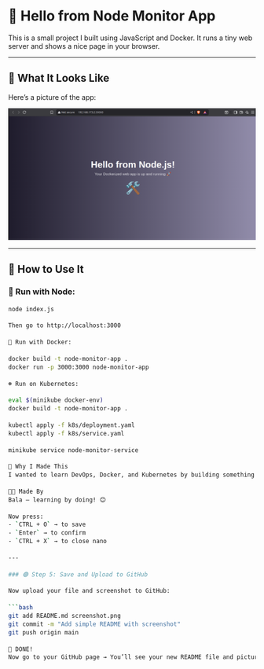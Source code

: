 # 👋 Hello from Node Monitor App

This is a small project I built using JavaScript and Docker. It runs a tiny web server and shows a nice page in your browser.

---

## 🌈 What It Looks Like

Here’s a picture of the app:

![Screenshot](./screenshot.png)

---

## 🔨 How to Use It

### 🧪 Run with Node:

```bash
node index.js

Then go to http://localhost:3000

🐳 Run with Docker:

docker build -t node-monitor-app .
docker run -p 3000:3000 node-monitor-app

☸️ Run on Kubernetes:

eval $(minikube docker-env)
docker build -t node-monitor-app .

kubectl apply -f k8s/deployment.yaml
kubectl apply -f k8s/service.yaml

minikube service node-monitor-service

🎯 Why I Made This
I wanted to learn DevOps, Docker, and Kubernetes by building something real and simple.

🧑‍💻 Made By
Bala – learning by doing! 😊

Now press:
- `CTRL + O` → to save
- `Enter` → to confirm
- `CTRL + X` → to close nano

---

### 🟢 Step 5: Save and Upload to GitHub

Now upload your file and screenshot to GitHub:

```bash
git add README.md screenshot.png
git commit -m "Add simple README with screenshot"
git push origin main

🎉 DONE!
Now go to your GitHub page → You’ll see your new README file and picture!

